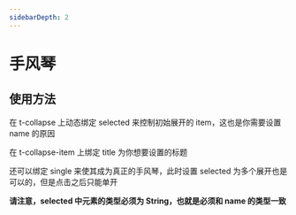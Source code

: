 ```yaml
---
sidebarDepth: 2
---
```

# 手风琴

## 使用方法

在 t-collapse 上动态绑定 selected 来控制初始展开的 item，这也是你需要设置 name 的原因

在 t-collapse-item 上绑定 title 为你想要设置的标题

还可以绑定 single 来使其成为真正的手风琴，此时设置 selected 为多个展开也是可以的，但是点击之后只能单开

<strong>请注意，selected 中元素的类型必须为 String，也就是必须和 name 的类型一致</strong>

<accordion-demos></accordion-demos>